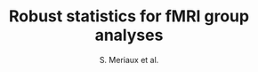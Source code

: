 ---
cat: ciel
subcat: midas
bestof: false
author: S. Meriaux et al.
title: Robust statistics for fMRI group analyses
year: 2005
type: misc
---